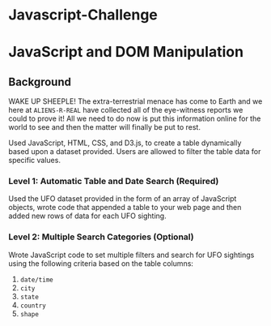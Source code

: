 # Javascript-Challenge

# JavaScript and DOM Manipulation

## Background

WAKE UP SHEEPLE! The extra-terrestrial menace has come to Earth and we here at `ALIENS-R-REAL` have collected all of the eye-witness reports we could to prove it! All we need to do now is put this information online for the world to see and then the matter will finally be put to rest.

Used JavaScript, HTML, CSS, and D3.js, to create a table dynamically based upon a dataset provided. Users are allowed to filter the table data for specific values.


### Level 1: Automatic Table and Date Search (Required)

Used the UFO dataset provided in the form of an array of JavaScript objects, wrote code that appended a table to your web page and then added new rows of data for each UFO sighting.

### Level 2: Multiple Search Categories (Optional)

Wrote JavaScript code to set multiple filters and search for UFO sightings using the following criteria based on the table columns:
  1. `date/time`
  2. `city`
  3. `state`
  4. `country`
  5. `shape`
